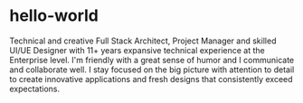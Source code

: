 # hello-world
Technical and creative Full Stack Architect, Project Manager and skilled UI/UE Designer with 11+ years expansive technical experience at the Enterprise level. I'm friendly with a great sense of humor and I communicate and collaborate well. I stay focused on the big picture with attention to detail to create innovative applications and fresh designs that consistently exceed expectations. 
